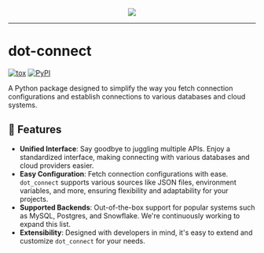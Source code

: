 <div align="center">
  <img src="https://github.com/charleshardage/dot-connect/assets/119973756/7d52a0b4-a7c3-4df0-845d-0d73b0a20a42">
</div>

-----------------

# dot-connect
[![tox](https://github.com/learning-the-computers/dot-connect/actions/workflows/tox.yml/badge.svg)](https://github.com/learning-the-computers/dot-connect/actions/workflows/tox.yml)
[![PyPI](https://img.shields.io/pypi/v/dot-connect.svg)](https://pypi.org/project/dot-connect)

A Python package designed to simplify the way you fetch connection configurations and establish connections to various databases and cloud systems.

## 🚀 Features
- **Unified Interface**: Say goodbye to juggling multiple APIs. Enjoy a standardized interface, making connecting with various databases and cloud providers easier.
- **Easy Configuration**: Fetch connection configurations with ease. `dot_connect` supports various sources like JSON files, environment variables, and more, ensuring flexibility and adaptability for your projects.
- **Supported Backends**: Out-of-the-box support for popular systems such as MySQL, Postgres, and Snowflake. We're continuously working to expand this list.
- **Extensibility**: Designed with developers in mind, it's easy to extend and customize `dot_connect` for your needs.
